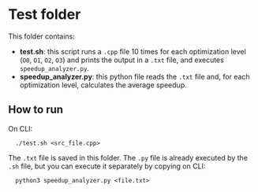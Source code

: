 # Test folder #
This folder contains:
- **test.sh**: this script runs a `.cpp` file 10 times for each optimization level (`O0`, `O1`, `O2`, `O3`) and prints the output in a `.txt` file, and executes `speedup_analyzer.py`.
- **speedup_analyzer.py**: this python file reads the `.txt` file and, for each optimization level, calculates the average speedup.
## How to run ##
On CLI:
```
  ./test.sh <src_file.cpp>
```
The `.txt` file is saved in this folder. The `.py` file is already executed by the `.sh` file, but you can execute it separately by copying on CLI: 
```
  python3 speedup_analyzer.py <file.txt>
```
